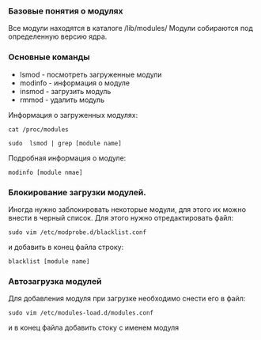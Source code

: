 ### Базовые понятия о модулях

Все модули находятся в каталоге /lib/modules/
Модули собираются под определенную версию ядра.

### Основные команды

- lsmod - посмотреть загруженные модули
- modinfo - информация о модуле
- insmod - загрузить модуль
- rmmod - удалить модуль

Информация о загруженных модулях:

```
cat /proc/modules
```
```
sudo  lsmod | grep [module name]
```
Подробная информация о модуле:

```
modinfo [module nmae]
```

### Блокирование загрузки модулей.

Иногда нужно заблокировать некоторые модули, для этого их можно внести в черный список.
Для этого нужно отредактировать файл:
```
sudo vim /etc/modprobe.d/blacklist.conf 
```
и добавить в конец файла строку:
```
blacklist [module name]
```

### Автозагрузка модулей

Для добавления модуля при загрузке необходимо снести его в файл:

```
sudo vim /etc/modules-load.d/modules.conf
```
и в конец файла добавить стоку с именем модуля


